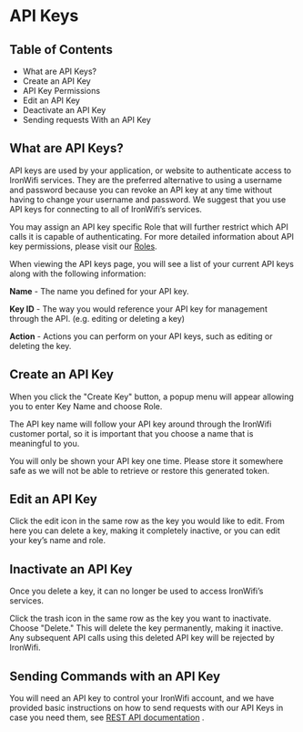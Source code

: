 # API Keys

## Table of Contents

- What are API Keys?
- Create an API Key
- API Key Permissions
- Edit an API Key
- Deactivate an API Key
- Sending requests With an API Key

## What are API Keys?

API keys are used by your application, or website to authenticate access to IronWifi services. They are the preferred alternative to using a username and password because you can revoke an API key at any time without having to change your username and password. We suggest that you use API keys for connecting to all of IronWifi’s services.

You may assign an API key specific Role that will further restrict which API calls it is capable of authenticating. For more detailed information about API key permissions, please visit our [Roles](https://www.ironwifi.com/user-guide/roles/).

When viewing the API keys page, you will see a list of your current API keys along with the following information:

**Name** - The name you defined for your API key.

**Key ID** - The way you would reference your API key for management through the API. (e.g. editing or deleting a key)

**Action** - Actions you can perform on your API keys, such as editing or deleting the key.

## Create an API Key

When you click the "Create Key" button, a popup menu will appear allowing you to enter Key Name and choose Role.

The API key name will follow your API key around through the IronWifi customer portal, so it is important that you choose a name that is meaningful to you.

You will only be shown your API key one time. Please store it somewhere safe as we will not be able to retrieve or restore this generated token.

## Edit an API Key

Click the edit icon in the same row as the key you would like to edit. From here you can delete a key, making it completely inactive, or you can edit your key’s name and role.

## Inactivate an API Key

Once you delete a key, it can no longer be used to access IronWifi’s services.

Click the trash icon in the same row as the key you want to inactivate. Choose "Delete." This will delete the key permanently, making it inactive. Any subsequent API calls using this deleted API key will be rejected by IronWifi.

## Sending Commands with an API Key

You will need an API key to control your IronWifi account, and we have provided basic instructions on how to send requests with our API Keys in case you need them, see [REST API documentation](https://www.ironwifi.com/documentation/api/) .



